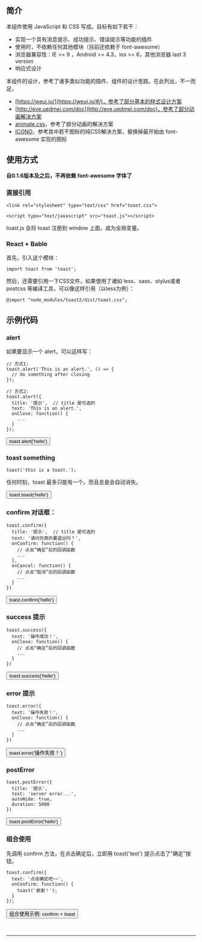 ## 简介

本组件使用 JavaScript 和 CSS 写成。目标有如下若干：

+ 实现一个具有消息提示、成功提示、错误提示等功能的插件
+ 使用时，不依赖任何其他模块（目前还依赖于 font-awesome）
+ 浏览器兼容性：IE >= 9 ，Android >= 4.3，ios >= 6，其他浏览器 last 3 version
+ 响应式设计


本组件的设计，参考了诸多类似功能的插件、组件的设计思路。在此列出，不一而足。

+ [https://weui.io/](https://weui.io/#/)，参考了部分基本的样式设计方案
+ [http://eve.uedmei.com/doc](http://eve.uedmei.com/doc)，参考了部分动画解决方案
+ [animate.css](http://daneden.github.io/animate.css/)，参考了部分动画的解决方案
+ [ICONO](http://saeedalipoor.github.io/icono/)，参考其中若干图标的纯CSS解决方案，替换掉最开始由 font-awesome 实现的图标


## 使用方式

**自0.1.6版本及之后，不再依赖 font-awesome 字体了**

### 直接引用

```
<link rel="stylesheet" type="text/css" href="toast.css">
```

```
<script type="text/javascript" src="toast.js"></script>
```

toast.js 会将 toast 注册到 window 上面，成为全局变量。

### React + Bable

首先，引入这个模块：

```
import toast from 'toast';
```

然后，还需要引用一下CSS文件，如果使用了诸如 less、sass、stylus或者postcss 等编译工具，可以像这样引用（以less为例）：

```
@import "node_modules/toast2/dist/toast.css";
```

## 示例代码

### alert

如果要显示一个 alert，可以这样写：

```
// 方式1:
toast.alert('This is an alert.', () => {
  // do something after closing
});

// 方式2:
toast.alert({
  title: '提示',  // title 是可选的
  text: 'This is an alert.',
  onClose: function() {
    ...
  }
});
```

<button class="btn btn-primary" name="alert">toast.alert('hello')</button>

### toast something

```
toast('this is a toast.');
```

任何时刻，toast 最多只能有一个。而且总是会自动消失。

<button class="btn btn-primary" name="toast">toast.toast('hello')</button>

### confirm 对话框：

```
toast.confirm({
  title: '提示',  // title 是可选的
  text: '请问你真的要退出吗？',
  onConfirm: function() {
    // 点击“确定”后的回调函数
    ...
  },
  onCancel: function() {
    // 点击“取消”后的回调函数
    ...
  }
})
```

<button class="btn btn-primary" name="confirm">toast.confirm('hello')</button>


### success 提示

```
toast.success({
  text: '操作成功！',
  onClose: function() {
    // 点击“确定”后的回调函数
    ...
  }
})
```

<button class="btn btn-primary" name="success">toast.success('hello')</button>


### error 提示

```
toast.error({
  text: '操作失败！',
  onClose: function() {
    // 点击“确定”后的回调函数
    ...
  }
})
```

<button class="btn btn-primary" name="error">toast.error('操作失败！')</button>


### postError

```
toast.postError({
  title: '提示',
  text: 'server error...',
  autoHide: true,
  duration: 5000
})
```

<button class="btn btn-primary" name="postError">toast.postError('hello')</button>


### 组合使用

先调用 confirm 方法，在点击确定后，立即用 toast('text') 提示点击了“确定”按钮。

```
toast.confirm({
  text: '点击确定吧~~',
  onConfirm: function() {
    toast('谢谢！');
  }
});
```

<button class="btn btn-primary" name="confirm-and-toast">组合使用示例: confirm + toast</button>

<br />

---------------------------



